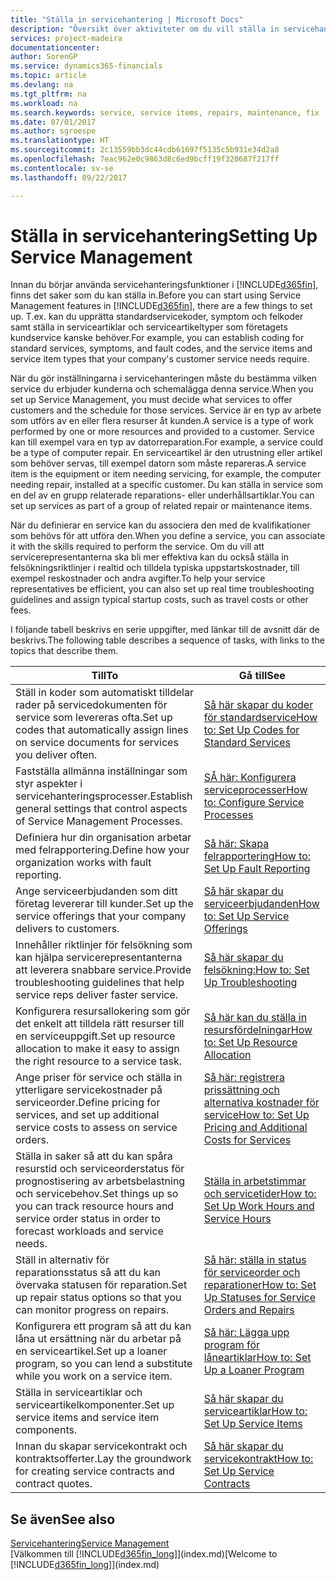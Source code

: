 ```yaml
---
title: "Ställa in servicehantering | Microsoft Docs"
description: "Översikt över aktiviteter om du vill ställa in servicehantering som passar hur ditt företag hanterar tjänster."
services: project-madeira
documentationcenter: 
author: SorenGP
ms.service: dynamics365-financials
ms.topic: article
ms.devlang: na
ms.tgt_pltfrm: na
ms.workload: na
ms.search.keywords: service, service items, repairs, maintenance, fix
ms.date: 07/01/2017
ms.author: sgroespe
ms.translationtype: HT
ms.sourcegitcommit: 2c13559bb3dc44cdb61697f5135c5b931e34d2a8
ms.openlocfilehash: 7eac962e0c9863d8c6ed9bcff19f320687f217ff
ms.contentlocale: sv-se
ms.lasthandoff: 09/22/2017

---
```


# <a name="setting-up-service-management"></a><span data-ttu-id="34aa5-103">Ställa in servicehantering</span><span class="sxs-lookup"><span data-stu-id="34aa5-103">Setting Up Service Management</span></span>
<span data-ttu-id="34aa5-104">Innan du börjar använda servicehanteringsfunktioner i [!INCLUDE[d365fin](includes/d365fin_md.md)], finns det saker som du kan ställa in.</span><span class="sxs-lookup"><span data-stu-id="34aa5-104">Before you can start using Service Management features in [!INCLUDE[d365fin](includes/d365fin_md.md)], there are a few things to set up.</span></span> <span data-ttu-id="34aa5-105">T.ex. kan du upprätta standardservicekoder, symptom och felkoder samt ställa in serviceartiklar och serviceartikeltyper som företagets kundservice kanske behöver.</span><span class="sxs-lookup"><span data-stu-id="34aa5-105">For example, you can establish coding for standard services, symptoms, and fault codes, and the service items and service item types that your company's customer service needs require.</span></span>  

<span data-ttu-id="34aa5-106">När du gör inställningarna i servicehanteringen måste du bestämma vilken service du erbjuder kunderna och schemalägga denna service.</span><span class="sxs-lookup"><span data-stu-id="34aa5-106">When you set up Service Management, you must decide what services to offer customers and the schedule for those services.</span></span> <span data-ttu-id="34aa5-107">Service är en typ av arbete som utförs av en eller flera resurser åt kunden.</span><span class="sxs-lookup"><span data-stu-id="34aa5-107">A service is a type of work performed by one or more resources and provided to a customer.</span></span> <span data-ttu-id="34aa5-108">Service kan till exempel vara en typ av datorreparation.</span><span class="sxs-lookup"><span data-stu-id="34aa5-108">For example, a service could be a type of computer repair.</span></span> <span data-ttu-id="34aa5-109">En serviceartikel är den utrustning eller artikel som behöver servas, till exempel datorn som måste repareras.</span><span class="sxs-lookup"><span data-stu-id="34aa5-109">A service item is the equipment or item needing servicing, for example, the computer needing repair, installed at a specific customer.</span></span> <span data-ttu-id="34aa5-110">Du kan ställa in service som en del av en grupp relaterade reparations- eller underhållsartiklar.</span><span class="sxs-lookup"><span data-stu-id="34aa5-110">You can set up services as part of a group of related repair or maintenance items.</span></span>  
  
<span data-ttu-id="34aa5-111">När du definierar en service kan du associera den med de kvalifikationer som behövs för att utföra den.</span><span class="sxs-lookup"><span data-stu-id="34aa5-111">When you define a service, you can associate it with the skills required to perform the service.</span></span> <span data-ttu-id="34aa5-112">Om du vill att servicerepresentanterna ska bli mer effektiva kan du också ställa in felsökningsriktlinjer i realtid och tilldela typiska uppstartskostnader, till exempel reskostnader och andra avgifter.</span><span class="sxs-lookup"><span data-stu-id="34aa5-112">To help your service representatives be efficient, you can also set up real time troubleshooting guidelines and assign typical startup costs, such as travel costs or other fees.</span></span>  

<span data-ttu-id="34aa5-113">I följande tabell beskrivs en serie uppgifter, med länkar till de avsnitt där de beskrivs.</span><span class="sxs-lookup"><span data-stu-id="34aa5-113">The following table describes a sequence of tasks, with links to the topics that describe them.</span></span>  
  
| <span data-ttu-id="34aa5-114">Till</span><span class="sxs-lookup"><span data-stu-id="34aa5-114">To</span></span> | <span data-ttu-id="34aa5-115">Gå till</span><span class="sxs-lookup"><span data-stu-id="34aa5-115">See</span></span> |
| --- | --- |
| <span data-ttu-id="34aa5-116">Ställ in koder som automatiskt tilldelar rader på servicedokumenten för service som levereras ofta.</span><span class="sxs-lookup"><span data-stu-id="34aa5-116">Set up codes that automatically assign lines on service documents for services you deliver often.</span></span> |[<span data-ttu-id="34aa5-117">Så här skapar du koder för standardservice</span><span class="sxs-lookup"><span data-stu-id="34aa5-117">How to: Set Up Codes for Standard Services</span></span>](service-how-setup-service-coding.md)|
| <span data-ttu-id="34aa5-118">Fastställa allmänna inställningar som styr aspekter i servicehanteringsprocesser.</span><span class="sxs-lookup"><span data-stu-id="34aa5-118">Establish general settings that control aspects of Service Management Processes.</span></span>|[<span data-ttu-id="34aa5-119">SÅ här: Konfigurera serviceprocesser</span><span class="sxs-lookup"><span data-stu-id="34aa5-119">How to: Configure Service Processes</span></span>](service-setup-service-processes.md)|
| <span data-ttu-id="34aa5-120">Definiera hur din organisation arbetar med felrapportering.</span><span class="sxs-lookup"><span data-stu-id="34aa5-120">Define how your organization works with fault reporting.</span></span> |[<span data-ttu-id="34aa5-121">Så här: Skapa felrapportering</span><span class="sxs-lookup"><span data-stu-id="34aa5-121">How to: Set Up Fault Reporting</span></span>](service-how-setup-fault-reporting.md) |
| <span data-ttu-id="34aa5-122">Ange serviceerbjudanden som ditt företag levererar till kunder.</span><span class="sxs-lookup"><span data-stu-id="34aa5-122">Set up the service offerings that your company delivers to customers.</span></span>|[<span data-ttu-id="34aa5-123">Så här skapar du serviceerbjudanden</span><span class="sxs-lookup"><span data-stu-id="34aa5-123">How to: Set Up Service Offerings</span></span>](service-how-setup-service-offerings.md)|
| <span data-ttu-id="34aa5-124">Innehåller riktlinjer för felsökning som kan hjälpa servicerepresentanterna att leverera snabbare service.</span><span class="sxs-lookup"><span data-stu-id="34aa5-124">Provide troubleshooting guidelines that help service reps deliver faster service.</span></span> |[<span data-ttu-id="34aa5-125">Så här skapar du felsökning:</span><span class="sxs-lookup"><span data-stu-id="34aa5-125">How to: Set Up Troubleshooting</span></span>](service-how-setup-troubleshooting.md) |
| <span data-ttu-id="34aa5-126">Konfigurera resursallokering som gör det enkelt att tilldela rätt resurser till en serviceuppgift.</span><span class="sxs-lookup"><span data-stu-id="34aa5-126">Set up resource allocation to make it easy to assign the right resource to a service task.</span></span> |[<span data-ttu-id="34aa5-127">Så här kan du ställa in resursfördelningar</span><span class="sxs-lookup"><span data-stu-id="34aa5-127">How to: Set Up Resource Allocation</span></span>](service-how-setup-resource-allocation.md) |
| <span data-ttu-id="34aa5-128">Ange priser för service och ställa in ytterligare servicekostnader på serviceorder.</span><span class="sxs-lookup"><span data-stu-id="34aa5-128">Define pricing for services, and set up additional service costs to assess on service orders.</span></span> |[<span data-ttu-id="34aa5-129">Så här: registrera prissättning och alternativa kostnader för service</span><span class="sxs-lookup"><span data-stu-id="34aa5-129">How to: Set Up Pricing and Additional Costs for Services</span></span>](service-how-setup-service-costs-pricing.md)|
| <span data-ttu-id="34aa5-130">Ställa in saker så att du kan spåra resurstid och serviceorderstatus för prognostisering av arbetsbelastning och servicebehov.</span><span class="sxs-lookup"><span data-stu-id="34aa5-130">Set things up so you can track resource hours and service order status in order to forecast workloads and service needs.</span></span>|[<span data-ttu-id="34aa5-131">Ställa in arbetstimmar och servicetider</span><span class="sxs-lookup"><span data-stu-id="34aa5-131">How to: Set Up Work Hours and Service Hours</span></span>](service-how-setup-work-service-hours.md)|
| <span data-ttu-id="34aa5-132">Ställ in alternativ för reparationsstatus så att du kan övervaka statusen för reparation.</span><span class="sxs-lookup"><span data-stu-id="34aa5-132">Set up repair status options so that you can monitor progress on repairs.</span></span> | [<span data-ttu-id="34aa5-133">Så här: ställa in status för serviceorder och reparationer</span><span class="sxs-lookup"><span data-stu-id="34aa5-133">How to: Set Up Statuses for Service Orders and Repairs</span></span>](service-order-repair-status.md)|
| <span data-ttu-id="34aa5-134">Konfigurera ett program så att du kan låna ut ersättning när du arbetar på en serviceartikel.</span><span class="sxs-lookup"><span data-stu-id="34aa5-134">Set up a loaner program, so you can lend a substitute while you work on a service item.</span></span> |[<span data-ttu-id="34aa5-135">Så här: Lägga upp program för låneartiklar</span><span class="sxs-lookup"><span data-stu-id="34aa5-135">How to: Set Up a Loaner Program</span></span>](service-how-setup-loaner-program.md) |
| <span data-ttu-id="34aa5-136">Ställa in serviceartiklar och serviceartikelkomponenter.</span><span class="sxs-lookup"><span data-stu-id="34aa5-136">Set up service items and service item components.</span></span> |[<span data-ttu-id="34aa5-137">Så här skapar du serviceartiklar</span><span class="sxs-lookup"><span data-stu-id="34aa5-137">How to: Set Up Service Items</span></span>](service-how-setup-service-items.md) |
| <span data-ttu-id="34aa5-138">Innan du skapar servicekontrakt och kontraktsofferter.</span><span class="sxs-lookup"><span data-stu-id="34aa5-138">Lay the groundwork for creating service contracts and contract quotes.</span></span> |[<span data-ttu-id="34aa5-139">Så här skapar du servicekontrakt</span><span class="sxs-lookup"><span data-stu-id="34aa5-139">How to: Set Up Service Contracts</span></span>](service-how-setup-service-contracts.md) |

## <a name="see-also"></a><span data-ttu-id="34aa5-140">Se även</span><span class="sxs-lookup"><span data-stu-id="34aa5-140">See also</span></span>
[<span data-ttu-id="34aa5-141">Servicehantering</span><span class="sxs-lookup"><span data-stu-id="34aa5-141">Service Management</span></span>](service-service.md)  
<span data-ttu-id="34aa5-142">[Välkommen till [!INCLUDE[d365fin_long](includes/d365fin_long_md.md)]](index.md)</span><span class="sxs-lookup"><span data-stu-id="34aa5-142">[Welcome to [!INCLUDE[d365fin_long](includes/d365fin_long_md.md)]](index.md)</span></span>  

